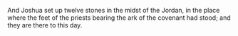 And Joshua set up twelve stones in the midst of the Jordan, in the place where the feet of the priests bearing the ark of the covenant had stood; and they are there to this day.
